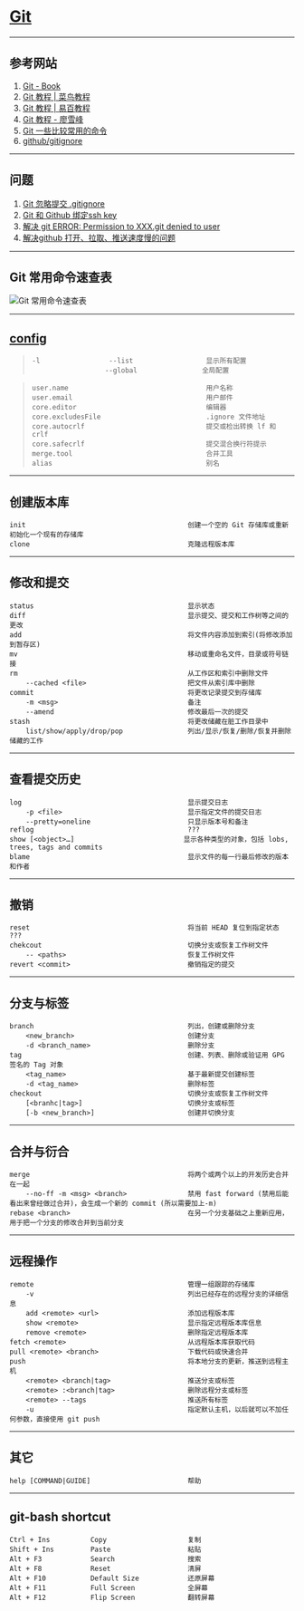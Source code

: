 # [Git](https://git-scm.com/) 
---
## 参考网站
1. [Git - Book](https://git-scm.com/book/zh/v2)
2. [Git 教程 | 菜鸟教程](https://www.runoob.com/git/git-tutorial.html)
3. [Git 教程 | 易百教程](https://www.yiibai.com/git)
4. [Git 教程 - 廖雪峰](https://www.liaoxuefeng.com/wiki/896043488029600)
5. [Git 一些比较常用的命令](https://blog.csdn.net/weixin_37292229/article/details/71080573)
6. [github/gitignore](https://github.com/github/gitignore)
---
## 问题
1. [Git 忽略提交 .gitignore](https://www.cnblogs.com/youyoui/p/8337147.html)
2. [Git 和 Github 绑定ssh key](https://blog.csdn.net/smiple9102/article/details/79254577)
3. [解决 git ERROR: Permission to XXX.git denied to user](https://www.cnblogs.com/chevin/p/9236674.html)
4. [解决github 打开、拉取、推送速度慢的问题](https://blog.csdn.net/natahew/article/details/81387885)
---
## Git 常用命令速查表
![Git 常用命令速查表](https://img-blog.csdn.net/20171126101742109?watermark/2/text/aHR0cDovL2Jsb2cuY3Nkbi5uZXQvd2VpeGluXzM3MjkyMjI5/font/5a6L5L2T/fontsize/400/fill/I0JBQkFCMA==/dissolve/70/gravity/SouthEast)

---
## [config](https://git-scm.com/docs/git-config#Documentation/git-config)
>```
>-l                 --list                  显示所有配置
>                   --global                全局配置
>```

>```
>user.name                                  用户名称
>user.email                                 用户邮件
>core.editor                                编辑器
>core.excludesFile                          .ignore 文件地址
>core.autocrlf                              提交或检出转换 lf 和 crlf
>core.safecrlf                              提交混合换行符提示
>merge.tool                                 合并工具
>alias                                      别名
>```
---
## 创建版本库
```
init                                        创建一个空的 Git 存储库或重新初始化一个现有的存储库
clone                                       克隆远程版本库
```
---
## 修改和提交
```
status                                      显示状态
diff                                        显示提交、提交和工作树等之间的更改
add                                         将文件内容添加到索引(将修改添加到暂存区)
mv                                          移动或重命名文件，目录或符号链接
rm                                          从工作区和索引中删除文件
    --cached <file>                         把文件从索引库中删除
commit                                      将更改记录提交到存储库
    -m <msg>                                备注
    --amend                                 修改最后一次的提交
stash                                       将更改储藏在脏工作目录中
    list/show/apply/drop/pop                列出/显示/恢复/删除/恢复并删除储藏的工作
```
---
## 查看提交历史
```
log                                         显示提交日志
    -p <file>                               显示指定文件的提交日志
    --pretty=oneline                        只显示版本号和备注
reflog                                      ???
show [<object>…​]                           显示各种类型的对象，包括 lobs, trees, tags and commits
blame                                       显示文件的每一行最后修改的版本和作者
```
---
## 撤销
```
reset                                       将当前 HEAD 复位到指定状态  ???
chekcout                                    切换分支或恢复工作树文件
    -- <paths>                              恢复工作树文件
revert <commit>                             撤销指定的提交
```
---
## 分支与标签
```
branch                                      列出，创建或删除分支
    <new_branch>                            创建分支
    -d <branch_name>                        删除分支
tag                                         创建、列表、删除或验证用 GPG 签名的 Tag 对象
    <tag_name>                              基于最新提交创建标签
    -d <tag_name>                           删除标签
checkout                                    切换分支或恢复工作树文件
    [<branhc|tag>]                          切换分支或标签
    [-b <new_branch>]                       创建并切换分支
```
---
## 合并与衍合
```
merge                                       将两个或两个以上的开发历史合并在一起
    --no-ff -m <msg> <branch>               禁用 fast forward (禁用后能看出来曾经做过合并)，会生成一个新的 commit (所以需要加上-m)
rebase <branch>                             在另一个分支基础之上重新应用，用于把一个分支的修改合并到当前分支
```
---
## 远程操作
```
remote                                      管理一组跟踪的存储库
    -v                                      列出已经存在的远程分支的详细信息
    add <remote> <url>                      添加远程版本库
    show <remote>                           显示指定远程版本库信息
    remove <remote>                         删除指定远程版本库
fetch <remote>                              从远程版本库获取代码
pull <remote> <branch>                      下载代码或快速合并
push                                        将本地分支的更新，推送到远程主机
    <remote> <branch|tag>                   推送分支或标签
    <remote> :<branch|tag>                  删除远程分支或标签
    <remote> --tags                         推送所有标签
    -u                                      指定默认主机，以后就可以不加任何参数，直接使用 git push
```
---
## 其它
```
help [COMMAND|GUIDE]                        帮助
```
---
## git-bash shortcut
```
Ctrl + Ins          Copy                    复制
Shift + Ins         Paste                   粘贴
Alt + F3            Search                  搜索
Alt + F8            Reset                   清屏
Alt + F10           Default Size            还原屏幕
Alt + F11           Full Screen             全屏幕
Alt + F12           Flip Screen             翻转屏幕
```